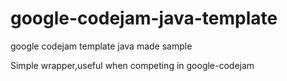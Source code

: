 google-codejam-java-template
============================

google codejam template java made sample

Simple wrapper,useful when competing in google-codejam
